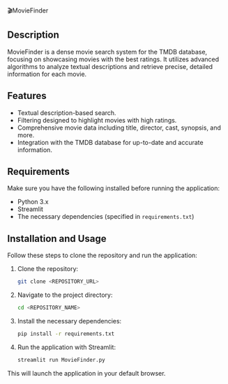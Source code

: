 🎬MovieFinder

## Description
MovieFinder is a dense movie search system for the TMDB database, focusing on showcasing movies with the best ratings. It utilizes advanced algorithms to analyze textual descriptions and retrieve precise, detailed information for each movie.

## Features
- Textual description-based search.
- Filtering designed to highlight movies with high ratings.
- Comprehensive movie data including title, director, cast, synopsis, and more.
- Integration with the TMDB database for up-to-date and accurate information.


## Requirements

Make sure you have the following installed before running the application:

- Python 3.x
- Streamlit
- The necessary dependencies (specified in `requirements.txt`)

## Installation and Usage

Follow these steps to clone the repository and run the application:

1. Clone the repository:
    ```bash
    git clone <REPOSITORY_URL>
    ```
2. Navigate to the project directory:
    ```bash
    cd <REPOSITORY_NAME>
    ```
3. Install the necessary dependencies:
    ```bash
    pip install -r requirements.txt
    ```
4. Run the application with Streamlit:
    ```bash
    streamlit run MovieFinder.py
    ```

This will launch the application in your default browser.
